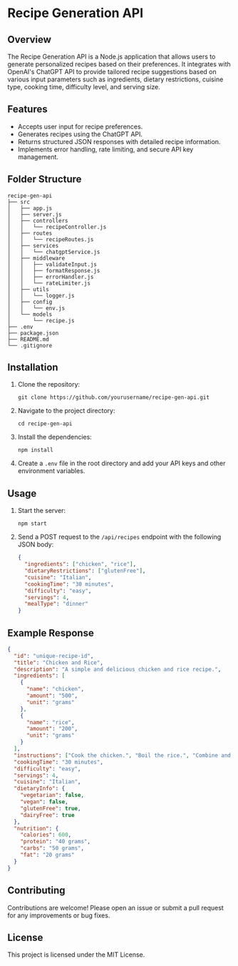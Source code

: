 # Recipe Generation API

## Overview
The Recipe Generation API is a Node.js application that allows users to generate personalized recipes based on their preferences. It integrates with OpenAI's ChatGPT API to provide tailored recipe suggestions based on various input parameters such as ingredients, dietary restrictions, cuisine type, cooking time, difficulty level, and serving size.

## Features
- Accepts user input for recipe preferences.
- Generates recipes using the ChatGPT API.
- Returns structured JSON responses with detailed recipe information.
- Implements error handling, rate limiting, and secure API key management.

## Folder Structure
```
recipe-gen-api
├── src
│   ├── app.js
│   ├── server.js
│   ├── controllers
│   │   └── recipeController.js
│   ├── routes
│   │   └── recipeRoutes.js
│   ├── services
│   │   └── chatgptService.js
│   ├── middleware
│   │   ├── validateInput.js
│   │   ├── formatResponse.js
│   │   ├── errorHandler.js
│   │   └── rateLimiter.js
│   ├── utils
│   │   └── logger.js
│   ├── config
│   │   └── env.js
│   └── models
│       └── recipe.js
├── .env
├── package.json
├── README.md
└── .gitignore
```

## Installation
1. Clone the repository:
   ```
   git clone https://github.com/yourusername/recipe-gen-api.git
   ```
2. Navigate to the project directory:
   ```
   cd recipe-gen-api
   ```
3. Install the dependencies:
   ```
   npm install
   ```
4. Create a `.env` file in the root directory and add your API keys and other environment variables.

## Usage
1. Start the server:
   ```
   npm start
   ```
2. Send a POST request to the `/api/recipes` endpoint with the following JSON body:
   ```json
   {
     "ingredients": ["chicken", "rice"],
     "dietaryRestrictions": ["glutenFree"],
     "cuisine": "Italian",
     "cookingTime": "30 minutes",
     "difficulty": "easy",
     "servings": 4,
     "mealType": "dinner"
   }
   ```

## Example Response
```json
{
  "id": "unique-recipe-id",
  "title": "Chicken and Rice",
  "description": "A simple and delicious chicken and rice recipe.",
  "ingredients": [
    {
      "name": "chicken",
      "amount": "500",
      "unit": "grams"
    },
    {
      "name": "rice",
      "amount": "200",
      "unit": "grams"
    }
  ],
  "instructions": ["Cook the chicken.", "Boil the rice.", "Combine and serve."],
  "cookingTime": "30 minutes",
  "difficulty": "easy",
  "servings": 4,
  "cuisine": "Italian",
  "dietaryInfo": {
    "vegetarian": false,
    "vegan": false,
    "glutenFree": true,
    "dairyFree": true
  },
  "nutrition": {
    "calories": 600,
    "protein": "40 grams",
    "carbs": "50 grams",
    "fat": "20 grams"
  }
}
```

## Contributing
Contributions are welcome! Please open an issue or submit a pull request for any improvements or bug fixes.

## License
This project is licensed under the MIT License.